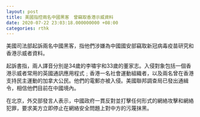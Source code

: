 ```yaml
---
layout: post
title: 美國指控兩名中國黑客　曾竊取香港示威資料
date: 2020-07-22 23:03:18.000000000 +08:00
categories: rthk
---
```


美國司法部起訴兩名中國黑客，指他們涉嫌為中國國安部竊取新冠病毒疫苗研究和香港示威者資料。

起訴書指，兩人譯音分別是34歲的李嘯宇和33歲的董家志。入侵對象包括一個香港示威者常用的英國通訊應用程式﹔香港一名社會運動組織者，以及兩名曾在香港支持民主運動的加拿大公民。他們的電郵亦被入侵。美國聯邦調查局已發出通緝令，相信他們目前在中國境內。

在北京，外交部發言人表示，中國政府一貫反對並打擊任何形式的網絡攻擊和網絡犯罪，要求美方立即停止在網絡安全問題上對中方的污蔑抹黑。
